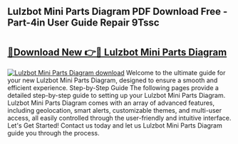 ## Lulzbot Mini Parts Diagram PDF Download Free - Part-4in User Guide Repair 9Tssc

# <h2><a href="http://dfjjia.blite.top/?on=Lulzbot+Mini+Parts+Diagram">🔗Download New 👉🔴 Lulzbot Mini Parts Diagram</a></h2>

[![Lulzbot Mini Parts Diagram download](https://i.imgur.com/lujVjoI.png)](http://dfjjia.blite.top/?on=Lulzbot+Mini+Parts+Diagram)
Welcome to the ultimate guide for your new Lulzbot Mini Parts Diagram, designed to ensure a smooth and efficient experience. Step-by-Step Guide The following pages provide a detailed step-by-step guide to setting up your Lulzbot Mini Parts Diagram. Lulzbot Mini Parts Diagram comes with an array of advanced features, including geolocation, smart alerts, customizable themes, and multi-user access, all easily controlled through the user-friendly and intuitive interface. Let's Get Started! Contact us today and let us Lulzbot Mini Parts Diagram guide you through the process.
